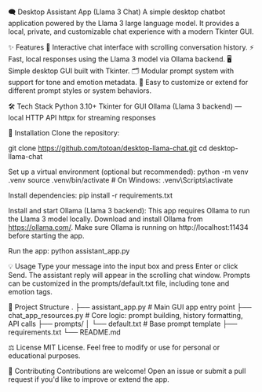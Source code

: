 🗨️ Desktop Assistant App (Llama 3 Chat)
A simple desktop chatbot application powered by the Llama 3 large language model.
It provides a local, private, and customizable chat experience with a modern Tkinter GUI.

✨ Features
💬 Interactive chat interface with scrolling conversation history.
⚡️ Fast, local responses using the Llama 3 model via Ollama backend.
🖥️ Simple desktop GUI built with Tkinter.
🗂️ Modular prompt system with support for tone and emotion metadata.
🔧 Easy to customize or extend for different prompt styles or system behaviors.

🛠️ Tech Stack
Python 3.10+
Tkinter for GUI
Ollama (Llama 3 backend) — local HTTP API
httpx for streaming responses

🚀 Installation
Clone the repository:

git clone https://github.com/totoan/desktop-llama-chat.git
cd desktop-llama-chat

Set up a virtual environment (optional but recommended):
python -m venv .venv
source .venv/bin/activate    # On Windows: .venv\Scripts\activate

Install dependencies:
pip install -r requirements.txt

Install and start Ollama (Llama 3 backend):
This app requires Ollama to run the Llama 3 model locally.
Download and install Ollama from https://ollama.com/.
Make sure Ollama is running on http://localhost:11434 before starting the app.

Run the app:
python assistant_app.py

💡 Usage
Type your message into the input box and press Enter or click Send.
The assistant reply will appear in the scrolling chat window.
Prompts can be customized in the prompts/default.txt file, including tone and emotion tags.

📂 Project Structure
.
├── assistant_app.py         # Main GUI app entry point
├── chat_app_resources.py    # Core logic: prompt building, history formatting, API calls
├── prompts/
│   └── default.txt          # Base prompt template
├── requirements.txt
└── README.md

⚖️ License
MIT License.
Feel free to modify or use for personal or educational purposes.

🤝 Contributing
Contributions are welcome!
Open an issue or submit a pull request if you'd like to improve or extend the app.
